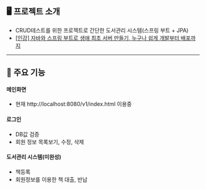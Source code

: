 ## 🖥️ 프로젝트 소개
- CRUD테스트를 위한 프로젝트로 간단한 도서관리 시스템(스프링 부트 + JPA)
- [[인강] 자바와 스프링 부트로 생애 최초 서버 만들기, 누구나 쉽게 개발부터 배포까지](https://www.inflearn.com/course/%EC%9E%90%EB%B0%94-%EC%8A%A4%ED%94%84%EB%A7%81%EB%B6%80%ED%8A%B8-%EC%84%9C%EB%B2%84%EA%B0%9C%EB%B0%9C-%EC%98%AC%EC%9D%B8%EC%9B%90/dashboard)

---- 

## 📌 주요 기능

#### 메인화면
- 현재 http://localhost:8080/v1/index.html 이용중

#### 로그인
- DB값 검증
- 회원 정보 목록보기, 수정, 삭제

#### 도서관리 시스템(미완성)
- 책등록
- 회원정보를 이용한 책 대출, 반납
